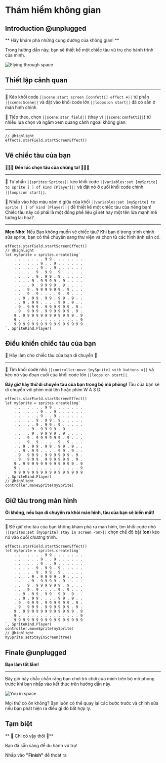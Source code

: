 # Thám hiểm không gian


## Introduction @unplugged

** Hãy khám phá những cung đường của không gian! **

Trong hướng dẫn này, bạn sẽ thiết kế một chiếc tàu vũ trụ cho hành trình của mình.

![Flying through space](/static/skillmap/space/space1.gif "Blasting through a starfield" )

## Thiết lập cảnh quan

---

🔲 Kéo khối code ``||scene:start screen [confetti] effect ⊕||`` từ phần   ``||scene:Scene||`` và đặt vào khối code lớn ``||loops:on start||`` đã có sẵn ở màn hình chính.

🔲 Tiếp theo, chọn ``||scene:star field||`` (thay vì ``||scene:confetti||``) từ nhiều lựa chọn và ngắm xem quang cảnh ngoài không gian.


---


```blocks
// @highlight
effects.starField.startScreenEffect()
```



## Vẽ chiếc tàu của bạn
**🧑🏿‍🚀 Đến lúc chọn tàu của chúng ta! 👩🏾‍🚀**

---

🔲 Từ phần  ``||sprites:Sprites||`` kéo khối code ``||variables:set [mySprite] to sprite [ ] of kind [Player]||`` 
và đặt nó ở cuối khối code chính ``||loops:on start||``.

🔲 Nhấp vào hộp màu xám ở giữa của khối
 ``||variables:set [mySprite] to sprite [ ] of kind [Player]||``
để thiết kế một chiếc tàu của riêng bạn! Chiếc tàu này có phải là một đống phế liệu gỉ sét hay một tên lửa mạnh mẽ tương lai hóa?

---

**Mẹo Nhỏ:** Nếu Bạn không muốn vẽ chiếc tàu? Khi bạn ở trong trình chỉnh sửa sprite, bạn có thể
chuyển sang thư viện và chọn từ các hình ảnh sẵn có.

```blocks
effects.starField.startScreenEffect()
// @highlight
let mySprite = sprites.create(img`
    . . . . . . . 9 9 . . . . . . .
    . . . . . . 9 . . 9 . . . . . .
    . . . . . . 9 . . 9 . . . . . .
    . . . . . 9 . 9 9 . 9 . . . . .
    . . . . . 9 . 9 9 . 9 . . . . .
    . . . . 9 . 9 9 9 9 . 9 . . . .
    . . . . 9 . 9 9 9 9 . 9 . . . .
    . . . 9 . 9 9 9 9 9 9 . 9 . . .
    . . . 9 . 9 . . . . 9 . 9 . . .
    . . 9 . 9 9 . 9 9 . 9 9 . 9 . .
    . . 9 . 9 9 . . . . 9 9 . 9 . .
    . 9 . 9 9 9 . 9 9 9 9 9 9 . 9 .
    . 9 . 9 9 9 . 9 9 9 9 9 9 . 9 .
    9 . 9 9 9 9 9 9 9 9 9 9 9 9 . 9
    9 . . . . . . . . . . . . . . 9
    9 9 9 9 9 9 9 9 9 9 9 9 9 9 9 9
`, SpriteKind.Player)
```

## Điều khiển chiếc tàu của bạn

🌟 Hãy làm cho chiếc tàu của bạn di chuyển 🌟

---

🔲 Tìm khối code nhỏ ``||controller:move [mySprite] with buttons ⊕||`` 
và kéo nó vào đoạn cuối của khối code lớn ``||loops:on start||``. 

**Bây giờ hãy thử di chuyển tàu của bạn trong bộ mô phỏng!**
Tàu của bạn sẽ di chuyển với phím mũi tên hoặc phím W A S D.  



```blocks
effects.starField.startScreenEffect()
let mySprite = sprites.create(img`
    . . . . . . . 9 9 . . . . . . .
    . . . . . . 9 . . 9 . . . . . .
    . . . . . . 9 . . 9 . . . . . .
    . . . . . 9 . 9 9 . 9 . . . . .
    . . . . . 9 . 9 9 . 9 . . . . .
    . . . . 9 . 9 9 9 9 . 9 . . . .
    . . . . 9 . 9 9 9 9 . 9 . . . .
    . . . 9 . 9 9 9 9 9 9 . 9 . . .
    . . . 9 . 9 . . . . 9 . 9 . . .
    . . 9 . 9 9 . 9 9 . 9 9 . 9 . .
    . . 9 . 9 9 . . . . 9 9 . 9 . .
    . 9 . 9 9 9 . 9 9 9 9 9 9 . 9 .
    . 9 . 9 9 9 . 9 9 9 9 9 9 . 9 .
    9 . 9 9 9 9 9 9 9 9 9 9 9 9 . 9
    9 . . . . . . . . . . . . . . 9
    9 9 9 9 9 9 9 9 9 9 9 9 9 9 9 9
`, SpriteKind.Player)
// @highlight
controller.moveSprite(mySprite)
```

## Giữ tàu trong màn hình

**Ôi không, nếu bạn di chuyển ra khỏi màn hình, tàu của bạn sẽ biến mất!**

---

🔲 Để giữ cho tàu của bạn không khám phá ra màn hình, tìm
 khối code nhỏ
 ``||sprites:set [mySprite] stay in screen <on>||`` 
 chọn chế độ bật (**on**) kéo nó vào cuối chương trình.
 


```blocks
effects.starField.startScreenEffect()
let mySprite = sprites.create(img`
    . . . . . . . 9 9 . . . . . . .
    . . . . . . 9 . . 9 . . . . . .
    . . . . . . 9 . . 9 . . . . . .
    . . . . . 9 . 9 9 . 9 . . . . .
    . . . . . 9 . 9 9 . 9 . . . . .
    . . . . 9 . 9 9 9 9 . 9 . . . .
    . . . . 9 . 9 9 9 9 . 9 . . . .
    . . . 9 . 9 9 9 9 9 9 . 9 . . .
    . . . 9 . 9 . . . . 9 . 9 . . .
    . . 9 . 9 9 . 9 9 . 9 9 . 9 . .
    . . 9 . 9 9 . . . . 9 9 . 9 . .
    . 9 . 9 9 9 . 9 9 9 9 9 9 . 9 .
    . 9 . 9 9 9 . 9 9 9 9 9 9 . 9 .
    9 . 9 9 9 9 9 9 9 9 9 9 9 9 . 9
    9 . . . . . . . . . . . . . . 9
    9 9 9 9 9 9 9 9 9 9 9 9 9 9 9 9
`, SpriteKind.Player)
controller.moveSprite(mySprite)
// @highlight
mySprite.setStayInScreen(true)

```


## Finale @unplugged

**Bạn làm tốt lắm!**

---

Bây giờ hãy chắc chắn rằng bạn chơi trò chơi của mình trên bộ mô phỏng
trước khi bạn nhấp vào kết thúc trên hướng dẫn này. 

![You in space](/static/skillmap/space/space1end.gif "Blasting through your own game" )

Mọi thứ có ổn không? Bạn luôn có thể quay lại các bước trước và chỉnh sửa nếu bạn phát hiện ra điều gì đó bất hợp lý.



## Tạm biệt

** 🚀 Chỉ có vậy thôi 🚀**

Bạn đã sẵn sàng để du hành vũ trụ!

Nhấp vào **"Finish"** để thoát ra
